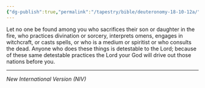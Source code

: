 ```yaml
---
{"dg-publish":true,"permalink":"/tapestry/bible/deuteronomy-18-10-12a/","title":"Deuteronomy 18:10–12a","tags":["bible","bible-verse"],"dgHomeLink":true,"dgShowLocalGraph":true,"dgEnableSearch":true}
---
```


Let no one be found among you who sacrifices their son or daughter in the fire, who practices divination or sorcery, interprets omens, engages in witchcraft, or casts spells, or who is a medium or spiritist or who consults the dead.  Anyone who does these things is detestable to the Lord; because of these same detestable practices the Lord your God will drive out those nations before you.

---
*New International Version (NIV)*